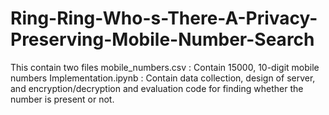 # Ring-Ring-Who-s-There-A-Privacy-Preserving-Mobile-Number-Search

This contain two files
mobile_numbers.csv : Contain 15000, 10-digit mobile numbers
Implementation.ipynb : Contain data collection, design of server, and encryption/decryption and evaluation code for finding whether the number is present or not.
